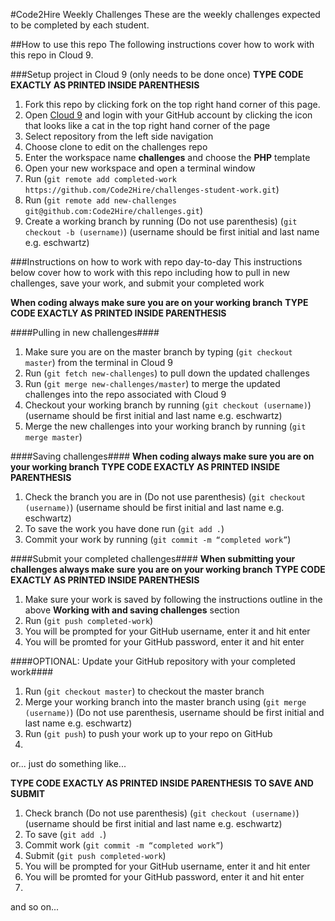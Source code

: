 #Code2Hire Weekly Challenges
These are the weekly challenges expected to be completed by each student.

##How to use this repo
The following instructions cover how to work with this repo in Cloud 9.

###Setup project in Cloud 9 (only needs to be done once)
**TYPE CODE EXACTLY AS PRINTED INSIDE PARENTHESIS**
1. Fork this repo by clicking fork on the top right hand corner of this page.
2. Open [Cloud 9](https://www.c9.io) and login with your GitHub account by clicking the icon that looks like a cat in the top right hand corner of the page
3. Select repository from the left side navigation
4. Choose clone to edit on the challenges repo
5. Enter the workspace name **challenges** and choose the **PHP** template
6. Open your new workspace and open a terminal window
7. Run (`git remote add completed-work https://github.com/Code2Hire/challenges-student-work.git`)
8. Run (`git remote add new-challenges git@github.com:Code2Hire/challenges.git`)
9. Create a working branch by running (Do not use parenthesis) (`git checkout -b (username)`) (username should be first initial and last name e.g. eschwartz)

###Instructions on how to work with repo day-to-day
This instructions below cover how to work with this repo including how to pull in new challenges, save your work, and submit your completed work

**When coding always make sure you are on your working branch**
**TYPE CODE EXACTLY AS PRINTED INSIDE PARENTHESIS**

####Pulling in new challenges####
1. Make sure you are on the master branch by typing (`git checkout master`) from the terminal in Cloud 9
2. Run (`git fetch new-challenges`) to pull down the updated challenges
3. Run (`git merge new-challenges/master`) to merge the updated challenges into the repo associated with Cloud 9
4. Checkout your working branch by running (`git checkout (username)`) (username should be first initial and last name e.g. eschwartz)
5. Merge the new challenges into your working branch by running (`git merge master`)

####Saving challenges####
**When coding always make sure you are on your working branch**
**TYPE CODE EXACTLY AS PRINTED INSIDE PARENTHESIS**

1. Check the branch you are in (Do not use parenthesis) (`git checkout (username)`) (username should be first initial and last name e.g. eschwartz)
2. To save the work you have done run (`git add .`) 
3. Commit your work by running (`git commit -m “completed work”`) 

####Submit your completed challenges####
**When submitting your challenges always make sure you are on your working branch**
**TYPE CODE EXACTLY AS PRINTED INSIDE PARENTHESIS**

1. Make sure your work is saved by following the instructions outline in the above **Working with and saving challenges** section
2. Run (`git push completed-work`)
3. You will be prompted for your GitHub username, enter it and hit enter
4. You will be promted for your GitHub password, enter it and hit enter

####OPTIONAL: Update your GitHub repository with your completed work####
1. Run (`git checkout master`) to checkout the master branch
2. Merge your working branch into the master branch using (`git merge (username)`) (Do not use parenthesis, username should be first initial and last name e.g. eschwartz)
3. Run (`git push`) to push your work up to your repo on GitHub
4. 




or...
just do something like...

**TYPE CODE EXACTLY AS PRINTED INSIDE PARENTHESIS**
**TO SAVE AND SUBMIT**
1. Check branch (Do not use parenthesis) (`git checkout (username)`) (username should be first initial and last name e.g. eschwartz)
2. To save (`git add .`) 
3. Commit work (`git commit -m “completed work”`) 
4. Submit (`git push completed-work`)
5. You will be prompted for your GitHub username, enter it and hit enter
6. You will be promted for your GitHub password, enter it and hit enter
7. 
and so on...
